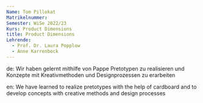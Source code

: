 ```yaml
---
Name: Tom Pillokat
Matrikelnummer: 
Semester: WiSe 2022/23
Kurs: Product Dimensions
title: Product Dimensions
Lehrende:
  - Prof. Dr. Laura Popplow
  - Anne Karrenbock
---
```


de:
Wir haben gelernt mithilfe von Pappe Pretotypen zu realisieren und Konzepte mit Kreativmethoden und Designprozessen zu erarbeiten

en:
We have learned to realize pretotypes with the help of cardboard and to develop concepts with creative methods and design processes